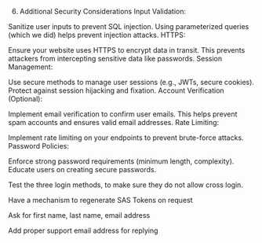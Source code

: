 6. Additional Security Considerations
Input Validation:

Sanitize user inputs to prevent SQL injection.
Using parameterized queries (which we did) helps prevent injection attacks.
HTTPS:

Ensure your website uses HTTPS to encrypt data in transit.
This prevents attackers from intercepting sensitive data like passwords.
Session Management:

Use secure methods to manage user sessions (e.g., JWTs, secure cookies).
Protect against session hijacking and fixation.
Account Verification (Optional):

Implement email verification to confirm user emails.
This helps prevent spam accounts and ensures valid email addresses.
Rate Limiting:

Implement rate limiting on your endpoints to prevent brute-force attacks.
Password Policies:

Enforce strong password requirements (minimum length, complexity).
Educate users on creating secure passwords.

Test the three login methods, to make sure they do not allow cross login. 

Have a mechanism to regenerate SAS Tokens on request

Ask for first name, last name, email address

Add proper support email address for replying